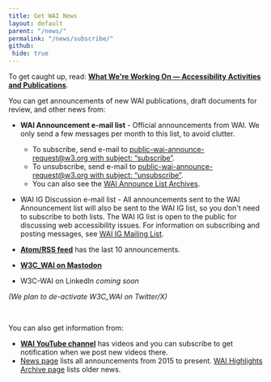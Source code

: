 ```yaml
---
title: Get WAI News
layout: default
parent: "/news/"
permalink: "/news/subscribe/"
github:
 hide: true
---
```


<p>To get caught up, read: <strong><a href="https://www.w3.org/WAI/update/">What We're Working On &mdash; Accessibility Activities and Publications</a></strong>.<p>

<p>You can get announcements of new WAI publications, draft documents for review, and other news from:</p>
<ul>
  <li><p><strong>WAI Announcement e-mail list</strong> - Official announcements from WAI. We only send a few messages per month to this list, to avoid clutter.
    <ul>
      <li>To subscribe, send e-mail to <a href="mailto:public-wai-announce-request@w3.org?subject=subscribe">public-wai-announce-request@w3.org with subject: &ldquo;subscribe&rdquo;</a>.</li>
      <li>To unsubscribe, send e-mail to <a href="mailto:public-wai-announce-request@w3.org?subject=unsubscribe">public-wai-announce-request@w3.org with subject: &ldquo;unsubscribe&rdquo;</a>.</li>
      <li>You can also see the <a href="https://lists.w3.org/Archives/Public/public-wai-announce/">WAI Announce List Archives</a>.</li>
    </ul>
   </p>
  </li>
  <li><p>WAI IG Discussion e-mail list - All announcements sent to the WAI Announcement list will also be sent to the WAI IG list, so you don't need to subscribe to both lists. The WAI IG list is open to the public for discussing web accessibility issues. For information on subscribing and posting messages, see <a href="http://www.w3.org/WAI/IG/#mailinglist">WAI IG Mailing List</a>.</p></li>
  <li><p><strong><a href="/WAI/feed.xml">Atom/RSS feed</a></strong> has the last 10 announcements.</p></li>
  <li><p><strong><a rel="me" href="https://w3c.social/@wai">W3C_WAI on Mastodon</a></strong></p></li>
  <li><p>W3C-WAI on LinkedIn <em>coming soon</em></p></li>
</ul>
<p><em>(We plan to de-activate W3C_WAI on Twitter/X)</em></p><br>

You can also get information from:
<ul>
  <li><strong><a href="https://www.youtube.com/channel/UCU6ljj3m1fglIPjSjs2DpRA">WAI YouTube channel</a></strong> has videos and you can subscribe to get notification when we post new videos there.</li>
  <li><a href="https://www.w3.org/WAI/news/">News page</a> lists all announcements from 2015 to present. <a href="https://www.w3.org/WAI/highlights/archive">WAI Highlights Archive page</a> lists older news.</li>
</ul>

